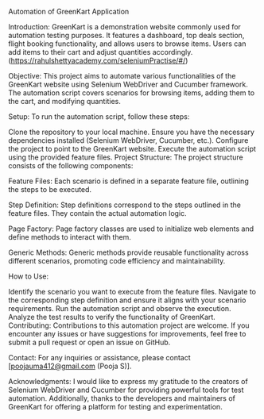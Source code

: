 
Automation of GreenKart Application

Introduction: GreenKart is a demonstration website commonly used for automation testing purposes. It features a dashboard, top deals section, flight booking functionality, and allows users to browse items. Users can add items to their cart and adjust quantities accordingly. (https://rahulshettyacademy.com/seleniumPractise/#/)

Objective: This project aims to automate various functionalities of the GreenKart website using Selenium WebDriver and Cucumber framework. The automation script covers scenarios for browsing items, adding them to the cart, and modifying quantities.

Setup: To run the automation script, follow these steps:

Clone the repository to your local machine.
Ensure you have the necessary dependencies installed (Selenium WebDriver, Cucumber, etc.).
Configure the project to point to the GreenKart website.
Execute the automation script using the provided feature files.
Project Structure: The project structure consists of the following components:

Feature Files: Each scenario is defined in a separate feature file, outlining the steps to be executed.

Step Definition: Step definitions correspond to the steps outlined in the feature files. They contain the actual automation logic.

Page Factory: Page factory classes are used to initialize web elements and define methods to interact with them.

Generic Methods: Generic methods provide reusable functionality across different scenarios, promoting code efficiency and maintainability.

How to Use:

Identify the scenario you want to execute from the feature files.
Navigate to the corresponding step definition and ensure it aligns with your scenario requirements.
Run the automation script and observe the execution.
Analyze the test results to verify the functionality of GreenKart.
Contributing: Contributions to this automation project are welcome. If you encounter any issues or have suggestions for improvements, feel free to submit a pull request or open an issue on GitHub.

Contact: For any inquiries or assistance, please contact [poojauma412@gmail.com (Pooja S)].

Acknowledgments: I would like to express my gratitude to the creators of Selenium WebDriver and Cucumber for providing powerful tools for test automation. Additionally, thanks to the developers and maintainers of GreenKart for offering a platform for testing and experimentation.

